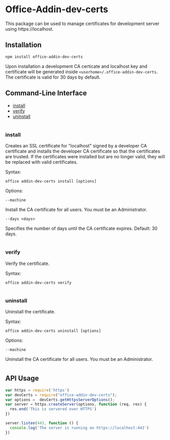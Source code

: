 # Office-Addin-dev-certs

This package can be used to manage certificates for development server using https://localhost. 

## Installation

```
npm install office-addin-dev-certs
```

Upon installation a development CA certicate and localhost key and
certificate will be generated inside `<userhome>/.office-addin-dev-certs`. 
The certificate is valid for 30 days by default.

## Command-Line Interface
* [install](#install)
* [verify](#verify)
* [uninstall](#uninstall)

#

### install
Creates an SSL certificate for "localhost" signed by a developer CA certificate and installs the developer CA certificate so that the certificates are trusted. If the certificates were installed but are no longer valid, they will be replaced with valid certificates.

Syntax:

`office addin-dev-certs install [options]`

Options:

`--machine`

Install the CA certificate for all users. You must be an Administrator.

`--days <days>`

Specifies the number of days until the CA certificate expires. Default: 30 days.
 
#

### verify
Verify the certificate.

Syntax:

`office addin-dev-certs verify`
 
#

### uninstall
Uninstall the certificate.

Syntax:

`office addin-dev-certs uninstall [options]`

Options:

`--machine`

Uninstall the CA certificate for all users. You must be an Administrator.

#

## API Usage

```js
var https = require('https')
var devCerts = require("office-addin-dev-certs");
var options =  devCerts.getHttpsServerOptions();
var server = https.createServer(options, function (req, res) {
  res.end('This is servered over HTTPS')
})

server.listen(443, function () {
  console.log('The server is running on https://localhost:443')
})
```

